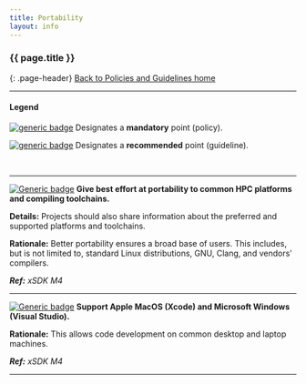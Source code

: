 ```yaml
---
title: Portability
layout: info
---
```


### {{ page.title }}
{: .page-header}
[Back to Policies and Guidelines home](/radiuss/policies/)

---

#### Legend

[![generic badge](https://img.shields.io/badge/M.section-N-blue.svg)]() Designates a __mandatory__ point (policy).

[![generic badge](https://img.shields.io/badge/R.section-N-9cf.svg)]() Designates a __recommended__ point (guideline).

&nbsp;

---

[![Generic badge](https://img.shields.io/badge/M.por-1-blue.svg)]() **Give best effort at portability to common HPC platforms and compiling toolchains.**

**Details:** Projects should also share information about the preferred and supported platforms and toolchains. 

**Rationale:** Better portability ensures a broad base of users. This includes, but is not limited to, standard Linux distributions, GNU, Clang, and vendors' compilers.

***Ref:** xSDK M4*

---

[![Generic badge](https://img.shields.io/badge/R.por-2-9cf.svg)]() **Support Apple MacOS (Xcode) and Microsoft Windows (Visual Studio).** 

**Rationale:** This allows code development on common desktop and laptop machines.

***Ref:** xSDK M4*

---
